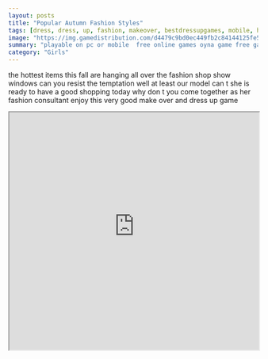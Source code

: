 ```yaml
---
layout: posts
title: "Popular Autumn Fashion Styles"
tags: [dress, dress, up, fashion, makeover, bestdressupgames, mobile, html5, free, online, games, oyna, game, free, games, play, play, games]
image: "https://img.gamedistribution.com/d4479c9bd0ec449fb2c84144125fe5ad-512x384.jpeg"
summary: "playable on pc or mobile  free online games oyna game free games play play games"
category: "Girls"
---
```


the hottest items this fall are hanging all over the fashion shop show windows can you resist the temptation well at least our model can t she is ready to have a good shopping today why don t you come together as her fashion consultant enjoy this very good make over and dress up game

<iframe width="100%" height="480px;" src="https://html5.gamedistribution.com/d4479c9bd0ec449fb2c84144125fe5ad/"></iframe>
